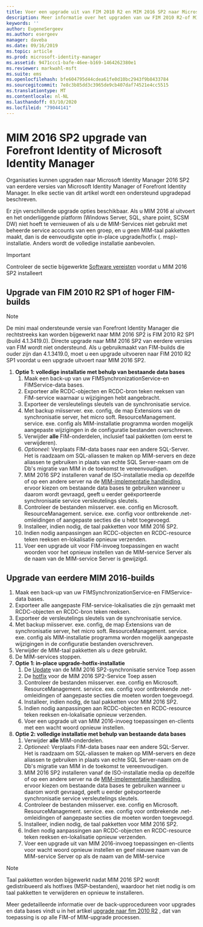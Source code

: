 ```yaml
---
title: Voer een upgrade uit van FIM 2010 R2 en MIM 2016 SP2 naar Microsoft Identity Manager 2016 Service Pack 2 | Microsoft Docs
description: Meer informatie over het upgraden van uw FIM 2010 R2-of MIM 2016 SP2-onderdelen en het installeren van de onderdelen die nieuw zijn in MIM 2016.
keywords: ''
author: EugeneSergeev
ms.author: esergeev
manager: daveba
ms.date: 09/16/2019
ms.topic: article
ms.prod: microsoft-identity-manager
ms.assetid: 9471ccc1-bafe-46ee-b169-1464262380e1
ms.reviewer: markwahl-msft
ms.suite: ems
ms.openlocfilehash: bfe604795d44cdea61fe0d10bc2943f9b8433784
ms.sourcegitcommit: 7e8c3b85dd3c3965de9cb407daf74521e4cc5515
ms.translationtype: MT
ms.contentlocale: nl-NL
ms.lasthandoff: 03/10/2020
ms.locfileid: "79044141"
---
```

# <a name="mim-2016-sp2-upgrade--from-forefront-identity--or-microsoft-identity-manager"></a>MIM 2016 SP2 upgrade van Forefront Identity of Microsoft Identity Manager

Organisaties kunnen upgraden naar Microsoft Identity Manager 2016 SP2 van eerdere versies van Microsoft Identity Manager of Forefront Identity Manager.  In elke sectie van dit artikel wordt een ondersteund upgradepad beschreven.

Er zijn verschillende upgrade opties beschikbaar. Als u MIM 2016 al uitvoert en het onderliggende platform (Windows Server, SQL, share point, SCSM DW) niet hoeft te vernieuwen of als u de MIM-Services niet gebruikt met beheerde service accounts van een groep, en u geen MIM-taal pakketten maakt, dan is de eenvoudigste optie in-place upgrade/hotfix (. msp)-installatie. Anders wordt de volledige installatie aanbevolen.

> [!IMPORTANT]
> Controleer de sectie bijgewerkte [Software vereisten](prepare-server-ws2016.md#software-prerequisites) voordat u MIM 2016 SP2 installeert

## <a name="upgrade-from-fim-2010-r2-sp1-or-later-fim-builds"></a>Upgrade van FIM 2010 R2 SP1 of hoger FIM-builds

> [!NOTE]
> De mini maal ondersteunde versie van Forefront Identity Manager die rechtstreeks kan worden bijgewerkt naar MIM 2016 SP2 is FIM 2010 R2 SP1 (build 4.1.3419.0). Directe upgrade naar MIM 2016 SP2 van eerdere versies van FIM wordt niet ondersteund. Als u gebruikmaakt van FIM-builds die ouder zijn dan 4.1.3419.0, moet u een upgrade uitvoeren naar FIM 2010 R2 SP1 voordat u een upgrade uitvoert naar MIM 2016 SP2.

1. **Optie 1: volledige installatie met behulp van bestaande data bases**
    1. Maak een back-up van uw FIMSynchronizationService-en FIMService-data bases.
    1. Exporteer alle RCDC-objecten en RCDC-bron teken reeksen van FIM-service waarnaar u wijzigingen hebt aangebracht.
    1. Exporteer de versleutelings sleutels van de synchronisatie service.
    1. Met backup miisserver. exe. config, de map Extensions van de synchronisatie server, het micro soft. ResourceManagement. service. exe. config als MIM-installatie programma worden mogelijk aangepaste wijzigingen in de configuratie bestanden overschreven.
    1. Verwijder **alle** FIM-onderdelen, inclusief taal pakketten (om eerst te verwijderen).
    1. *Optioneel:* Verplaats FIM-data bases naar een andere SQL-Server. Het is raadzaam om SQL-aliassen te maken op MIM-servers en deze aliassen te gebruiken in plaats van echte SQL Server-naam om de Db's migratie van MIM in de toekomst te vereenvoudigen.
    1. MIM 2016 SP2 installeren vanaf de ISO-installatie media op dezelfde of op een andere server na de [MIM-implementatie handleiding](microsoft-identity-manager-deploy.md), ervoor kiezen om bestaande data bases te gebruiken wanneer u daarom wordt gevraagd, geeft u eerder geëxporteerde synchronisatie service versleutelings sleutels.
    1. Controleer de bestanden miisserver. exe. config en Microsoft. ResourceManagement. service. exe. config voor ontbrekende .net-omleidingen of aangepaste secties die u hebt toegevoegd.
    1. Installeer, indien nodig, de taal pakketten voor MIM 2016 SP2.
    1. Indien nodig aanpassingen aan RCDC-objecten en RCDC-resource teken reeksen en-lokalisatie opnieuw verzenden.
    1. Voer een upgrade uit voor FIM-invoeg toepassingen en wacht woorden voor het opnieuw instellen van de MIM-service Server als de naam van de MIM-service Server is gewijzigd.
    
## <a name="upgrade-from-previous-mim-2016-builds"></a>Upgrade van eerdere MIM 2016-builds
1. Maak een back-up van uw FIMSynchronizationService-en FIMService-data bases.
1. Exporteer alle aangepaste FIM-service-lokalisaties die zijn gemaakt met RCDC-objecten en RCDC-bron teken reeksen.
1. Exporteer de versleutelings sleutels van de synchronisatie service.
1. Met backup miisserver. exe. config, de map Extensions van de synchronisatie server, het micro soft. ResourceManagement. service. exe. config als MIM-installatie programma worden mogelijk aangepaste wijzigingen in de configuratie bestanden overschreven.
1. Verwijder de MIM-taal pakketten als u deze gebruikt.
1. De MIM-services stoppen.
1. **Optie 1: in-place upgrade-hotfix-installatie**
    1. De [Update](https://www.microsoft.com/download/details.aspx?id=100412) van de MIM 2016 SP2-synchronisatie service Toep assen
    1. De [hotfix](https://www.microsoft.com/download/details.aspx?id=100412) voor de MIM 2016 SP2-Service Toep assen
    1. Controleer de bestanden miisserver. exe. config en Microsoft. ResourceManagement. service. exe. config voor ontbrekende .net-omleidingen of aangepaste secties die moeten worden toegevoegd.
    1. Installeer, indien nodig, de taal pakketten voor MIM 2016 SP2.
    1. Indien nodig aanpassingen aan RCDC-objecten en RCDC-resource teken reeksen en-lokalisatie opnieuw verzenden.
    1. Voer een upgrade uit van MIM 2016-invoeg toepassingen en-clients met een wacht woord opnieuw instellen.
1. **Optie 2: volledige installatie met behulp van bestaande data bases**
    1. Verwijder **alle** MIM-onderdelen.
    1. *Optioneel:* Verplaats FIM-data bases naar een andere SQL-Server. Het is raadzaam om SQL-aliassen te maken op MIM-servers en deze aliassen te gebruiken in plaats van echte SQL Server-naam om de Db's migratie van MIM in de toekomst te vereenvoudigen.
    1. MIM 2016 SP2 installeren vanaf de ISO-installatie media op dezelfde of op een andere server na de [MIM-implementatie handleiding](microsoft-identity-manager-deploy.md), ervoor kiezen om bestaande data bases te gebruiken wanneer u daarom wordt gevraagd, geeft u eerder geëxporteerde synchronisatie service versleutelings sleutels.
    1. Controleer de bestanden miisserver. exe. config en Microsoft. ResourceManagement. service. exe. config voor ontbrekende .net-omleidingen of aangepaste secties die moeten worden toegevoegd.
    1. Installeer, indien nodig, de taal pakketten voor MIM 2016 SP2.
    1. Indien nodig aanpassingen aan RCDC-objecten en RCDC-resource teken reeksen en-lokalisatie opnieuw verzenden.
    1. Voer een upgrade uit van MIM 2016-invoeg toepassingen en-clients voor wacht woord opnieuw instellen en geef nieuwe naam van de MIM-service Server op als de naam van de MIM-service

> [!NOTE]
> Taal pakketten worden bijgewerkt nadat MIM 2016 SP2 wordt gedistribueerd als hotfixes (MSP-bestanden), waardoor het niet nodig is om taal pakketten te verwijderen en opnieuw te installeren.

Meer gedetailleerde informatie over de back-upprocedureen voor upgrades en data bases vindt u in het artikel [upgrade naar fim 2010 R2](https://docs.microsoft.com/previous-versions/mim/jj134291%28v%3dws.10%29) , dat van toepassing is op alle FIM-of MIM-upgrade processen.
